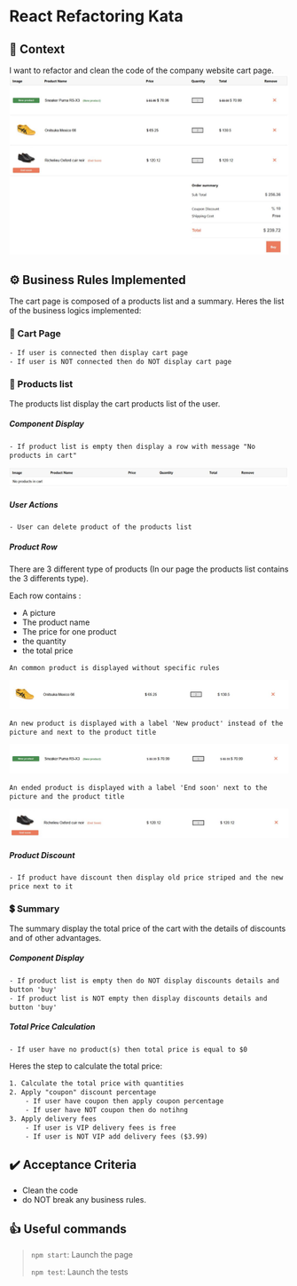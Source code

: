 # React Refactoring Kata

## 🚩 Context

I want to refactor and clean the code of the company website cart page.
![Cart Page](public/images/cartPage.JPG)

## ⚙️ Business Rules Implemented

The cart page is composed of a products list and a summary.
Heres the list of the business logics implemented:

### 🛒 Cart Page

```
- If user is connected then display cart page
- If user is NOT connected then do NOT display cart page
```

### 🧾 Products list

The products list display the cart products list of the user.

##### Component Display

```
- If product list is empty then display a row with message "No products in cart"
```

![Empty Cart](public/images/emptyCart.JPG)

##### User Actions

```
- User can delete product of the products list
```

##### Product Row

There are 3 different type of products (In our page the products list contains the 3 differents type).

Each row contains :

- A picture
- The product name
- The price for one product
- the quantity
- the total price

```
An common product is displayed without specific rules
```

![Common Product](public/images/commonProduct.JPG)

```
An new product is displayed with a label 'New product' instead of the picture and next to the product title
```

![New Product](public/images/newProduct.JPG)

```
An ended product is displayed with a label 'End soon' next to the picture and the product title
```

![Ended Product](public/images/endedProduct.JPG)

##### Product Discount

```
- If product have discount then display old price striped and the new price next to it
```

### 💲 Summary

The summary display the total price of the cart with the details of discounts and of other advantages.

##### Component Display

```
- If product list is empty then do NOT display discounts details and button 'buy'
- If product list is NOT empty then display discounts details and button 'buy'
```

##### Total Price Calculation

```
- If user have no product(s) then total price is equal to $0
```

Heres the step to calculate the total price:

```
1. Calculate the total price with quantities
2. Apply "coupon" discount percentage
    - If user have coupon then apply coupon percentage
    - If user have NOT coupon then do notihng
3. Apply delivery fees
    - If user is VIP delivery fees is free
    - If user is NOT VIP add delivery fees ($3.99)
```

## ✔️ Acceptance Criteria

- Clean the code
- do NOT break any business rules.

## 👍 Useful commands

> `npm start`: Launch the page
>
> `npm test`: Launch the tests
